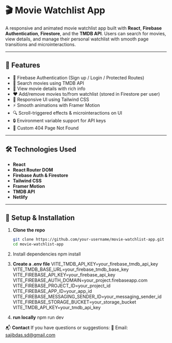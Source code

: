 # 🎬 Movie Watchlist App

A responsive and animated movie watchlist app built with **React**, **Firebase Authentication**, **Firestore**, and the **TMDB API**. Users can search for movies, view details, and manage their personal watchlist with smooth page transitions and microinteractions.

---

## 🚀 Features

- 🔐 Firebase Authentication (Sign up / Login / Protected Routes)
- 🔎 Search movies using TMDB API
- 📃 View movie details with rich info
- ❤️ Add/remove movies to/from watchlist (stored in Firestore per user)
- 📂 Responsive UI using Tailwind CSS
- ⚡ Smooth animations with Framer Motion
- 🔍 Scroll-triggered effects & microinteractions on UI
- 🔒 Environment variable support for API keys
- 🚫 Custom 404 Page Not Found

---

## 🛠️ Technologies Used

- **React**
- **React Router DOM**
- **Firebase Auth & Firestore**
- **Tailwind CSS**
- **Framer Motion**
- **TMDB API**
- **Netlify**

---

## 🧪 Setup & Installation

1. **Clone the repo**
   ```bash
   git clone https://github.com/your-username/movie-watchlist-app.git
   cd movie-watchlist-app

2. Install dependencies
   npm install

3. **Create a .env file**
   VITE_TMDB_API_KEY=your_firebase_tmdb_api_key
   VITE_TMDB_BASE_URL=your_firebase_tmdb_base_key
   VITE_FIREBASE_API_KEY=your_firebase_api_key
   VITE_FIREBASE_AUTH_DOMAIN=your_project.firebaseapp.com
   VITE_FIREBASE_PROJECT_ID=your_project_id
   VITE_FIREBASE_APP_ID=your_app_id
   VITE_FIREBASE_MESSAGING_SENDER_ID=your_messaging_sender_id
   VITE_FIREBASE_STORAGE_BUCKET=your_storage_bucket
    VITE_TMDB_API_KEY=your_tmdb_api_key

4. **run locally**
   npm run dev

📬 **Contact**
If you have questions or suggestions:
💌 Email: sajibdas.sd@gmail.com

